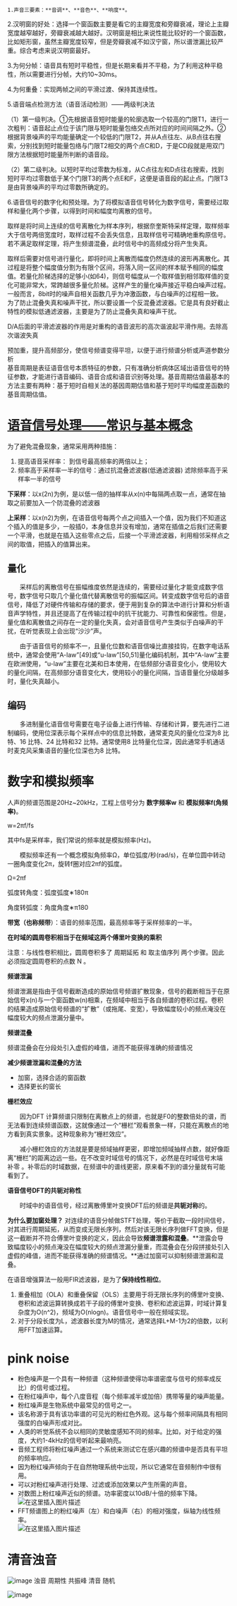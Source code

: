 	1.声音三要素：**音调**、**音色**、**响度**。

2.汉明窗的好处：选择一个窗函数主要是看它的主瓣宽度和旁瓣衰减，理论上主瓣宽度越窄越好，旁瓣衰减越大越好。汉明窗是相比来说性能比较好的一个窗函数，比如矩形窗，虽然主瓣宽度较窄，但是旁瓣衰减不如汉宁窗，所以谱泄漏比较严重。综合考虑来说汉明窗最好。

3.为何分帧：语音具有短时平稳性，但是长期来看并不平稳，为了利用这种平稳性，所以需要进行分帧，大约10~30ms。

4.为何重叠：实现两帧之间的平滑过渡、保持其连续性。

5.语音端点检测方法（语音活动检测）——两级判决法

（1）第一级判决。①先根据语音短时能量的轮廓选取一个较高的门限T1，进行一次粗判：语音起止点位于该门限与短时能量包络交点所对应的时间间隔之外。②根据背景噪声的平均能量确定一个较低的门限T2，并从A点往左、从B点往右搜索，分别找到短时能量包络与门限T2相交的两个点C和D，于是CD段就是用双门限方法根据短时能量所判断的语音段。

（2）第二级判决。以短时平均过零数为标准，从C点往左和D点往右搜索，找到短时平均过零数低于某个门限T3的两个点E和F，这便是语音段的起止点。门限T3是由背景噪声的平均过零数所确定的。

6.语音信号的数字化和预处理。为了将模拟语音信号转化为数字信号，需要经过取样和量化两个步骤，以得到时间和幅度均离散的信号。

取样是将时间上连续的信号离散化为样本序列，根据奈奎斯特采样定理，取样频率大于信号两倍宽度时，取样过程不会丢失信息，且取样信号可精确地重构原信号。若不满足取样定理，将产生频谱混叠，此时信号中的高频成分将产生失真。

取样后需要对信号进行量化，即将时间上离散而幅度仍然连续的波形再离散化。其过程是将整个幅度值分割为有限个区间，将落入同一区间的样本赋予相同的幅度值。若量化阶梯选择的足够小(如64)，则信号幅度从一个取样值到相邻取样值的变化可能非常大，常跨越很多量化阶梯。这样产生的量化噪声接近平稳白噪声过程。一般而言，8bit时的噪声自相关函数几乎为冲激函数，与白噪声的过程相一致。  
为了防止混叠失真和噪声干扰，所以要设置一个反混叠滤波器。它是具有良好截止特性的模拟低通滤波器，主要是为了防止混叠失真和噪声干扰。

D/A后面的平滑滤波器的作用是对重构的语音波形的高次谐波起平滑作用。去除高次谐波失真  

预加重，提升高频部分，使信号频谱变得平坦，以便于进行频谱分析或声道参数分析  
基音周期是表征语音信号本质特征的参数，只有准确分析病体区域出语音信号的特征参数，才能进行语音编码、语音合成和语音识别等处理。基音周期估值最基本的方法主要有两种：基于短时自相关法的基因周期估值和基于短时平均幅度差函数的基音周期估值。
# [语音信号处理——常识与基本概念](https://www.cnblogs.com/LXP-Never/p/10619759.html)
为了避免混叠现象，通常采用两种措施：

1.  提高语音采样率： 到信号最高频率的两倍以上；
2.  频率高于采样率一半的信号：通过抗混叠滤波器(低通滤波器) 滤除频率高于采样率一半的信号

**下采样**：以x(2n)为例，是以低一倍的抽样率从x(n)中每隔两点取一点，通常在抽取之前要加入一个防混叠的滤波器

**上采样**：以x(n2)为例，在语音信号每两个点之间插入一个值，因为我们不知道这个插入的值是多少，一般插0，本身信息并没有增加，通常在插值之后我们还需要一个平滑，也就是在插入这些零点之后，后接一个平滑滤波器，利用相邻采样点之间的取值，把插入的值算出来。

## 量化

　　采样后的离散信号在振幅维度依然是连续的，需要经过量化才能变成数字信号，数字信号只取几个量化值代替离散信号的振幅区间。转变成数字信号后的语音信号，降低了对硬件传输和存储的要求，便于用到复杂的算法中进行计算和分析语音声学特性，并且还提高了在传输过程中的抗干扰能力、可靠性和保密性。但是，量化值和离散值之间存在一定的量化失真，会对语音信号产生类似于白噪声的干扰，在听觉表现上会出现“沙沙”声。

　　由于语音信号的频率不一，且量化位数和语音信噪比直接挂钩，在数字电话系统中，通常会使用“A-law”[49]或“u-law”[50,51]量化编码机制，其中“A-law”主要在欧洲使用，“u-law”主要在北美和日本使用，在低频部分语音变化小，使用较大的量化间隔，在高频部分语音变化大，使用较小的量化间隔，当语音量化分级越多时，量化失真越小。

## 编码

　　多进制量化语音信号需要在电子设备上进行传输、存储和计算，要先进行二进制编码，使用位深表示每个采样点中的信息比特数，通常麦克风的量化位深为8 比特、16 比特、24 比特和32 比特。通常使用8 比特量化位深，因此通常手机通话时麦克风采集语音的量化位深也为8 比特。

# 数字和模拟频率

人声的频谱范围是20Hz~20kHz，工程上信号分为 **数字频率w** 和 **模拟频率f(角频率)**。

w=2πf/fs

其中fs是采样率，我们常说的频率就是模拟频率(Hz)。

　　模拟频率还有一个概念模拟角频率Ω，单位弧度/秒(rad/s)，在单位圆中转动一圈角度变化2π，旋转f圈对应2πf的弧度。

Ω=2πf

弧度转角度：弧度弧度∗180π

角度转弧度：角度角度∗π180

**带宽（也称频带**）：语音的频率范围，最高频率等于采样频率的一半。


**在时域的圆周卷积相当于在频域这两个傅里叶变换的乘积**

注意：与线性卷积相比，圆周卷积多了 周期延拓 和 取主值序列 两个步骤。因此必须指定圆周卷积的点数 N 。

**频谱泄漏**

频谱泄漏是指由于信号截断造成的原始信号频谱扩散现象，信号的截断相当于在原始信号x(n)与一个窗函数w(n)相乘，在频域中相当于各自频谱的卷积过程。卷积的结果造成原始信号频谱的“扩散”（或拖尾、变宽），导致幅度较小的频点淹没在幅度较大的频点泄漏分量中。

**频谱混叠**

频谱混叠会在分段处引入虚假的峰值，进而不能获得准确的频谱情况

**减少频谱泄漏和混叠的方法**

-   加窗，选择合适的窗函数
-   选择更长的窗长

**栅栏效应**

　　因为DFT 计算频谱只限制在离散点上的频谱，也就是F0的整数倍处的谱，而无法看到连续频谱函数，这就像通过一个“栅栏”观看景象一样，只能在离散点的地方看到真实景象。这种现象称为“栅栏效应”。

　　减小栅栏效应的方法就是要是频域抽样更密，即增加频域抽样点数，就好像距离“栅栏”的距离边远一些。在不改变时域信号的情况下，必然是在时域信号末端 补零 。补零后的时域数据，在频谱中的谱线更密，原来看不到的谱分量就有可能看到了。

**语音信号DFT的共轭对称性**

　　时域中的语音信号，经过离散傅里叶变换DFT后的频谱是**共轭对称**的。

**为什么要加窗处理？**
对连续的语音分帧做STFT处理，等价于截取一段时间信号，对其进行周期延拓，从而变成无限长序列，然后对该无限长序列做FFT变换，但是这一截断并不符合傅里叶变换的定义，因此会导致**频谱泄露和混叠**。**泄露会导致幅度较小的频点淹没在幅度较大的频点泄漏分量重，而混叠会在分段拼接处引入虚假的峰值，进而不能获得准确的频谱情况。**通过加窗可以抑制频谱泄漏和混叠。

在语音增强算法一般用FIR滤波器，是为了**保持线性相位**。

1.  重叠相加（OLA）和重叠保留（OLS）主要用于将无限长序列的傅里叶变换、卷积和滤波运算转换成若干子段的傅里叶变换、卷积和滤波运算，时域计算复杂度为O(n^2)，频域为O(nlogn)。语音信号中一般在频域实现。
2.  对于分段长度为L，滤波器长度为M的情况，通常选择L+M-1为2的倍数，以利用FFT加速运算。

# pink noise
-   粉色噪声是一个具有一种频谱（这种频谱使得功率谱密度与信号的频率成反比）的信号或过程。
-   在粉红噪声中，每个八度音程（每个频率减半或加倍）携带等量的噪声能量。
-   粉红噪声是生物系统中最常见的信号之一。
-   该名称源于具有该功率谱的可见光的粉红色外观。这与每个频率间隔具有相同强度的白噪声形成对比。
-   人类的听觉系统不会以相同的灵敏度感知不同的频率。比如，对于给定的强度，大约1-4kHz的信号听起来最响亮。
-   音频工程师将粉红噪声通过一个系统来测试它在感兴趣的频谱中是否具有平坦的频率响应。
-   因为粉红噪声倾向于在自然物理系统中出现，所以它通常在音频制作中很有用。
-   可以对粉红噪声进行处理、过滤或添加效果以产生所需的声音。
-   对数图上粉红噪声近似的频谱。功率密度以10dB/十倍的频率下降。  
    ![在这里插入图片描述](https://img-blog.csdnimg.cn/3cc4120229e649bca45b847b6b4782ad.png#pic_center)
-   FFT频谱图上的粉红噪声（左）和白噪声（右）的相对强度，纵轴为线性频率。  
    ![在这里插入图片描述](https://img-blog.csdnimg.cn/1e741d321e2946e291e8fc1768a3528d.png#pic_center)

# 清音浊音
![image](https://cdn.staticaly.com/gh/andyye1999/image-hosting@master/20221016/image.2ze7ed3dcry0.webp)
浊音 周期性 共振峰 
清音 随机

![image](https://cdn.staticaly.com/gh/andyye1999/image-hosting@master/20221016/image.21fh9gn5zi1s.webp)